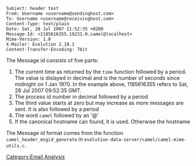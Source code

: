     Subject: header test
    From: Username <username@sendinghost.com>
    To: Username <username@receivinghost.com>
    Content-Type: text/plain
    Date: Sat, 28 Jul 2007 11:52:35 +0200
    Message-Id: <1185616355.19231.0.camel@localhost>
    Mime-Version: 1.0
    X-Mailer: Evolution 2.10.1
    Content-Transfer-Encoding: 7bit

The Message id consists of five parts:

1.  The current time as returned by the `time` function followed by a
    period. The value is dislayed in decimal and is the number of
    seconds since midnight on 1 Jan 1970. In the example above,
    1185616355 refers to Sat, 28 Jul 2007 09:52:35 GMT.
2.  The process id number in decimal followed by a period
3.  The third value starts at zero but may increase as more messages are
    sent. It is also followed by a period
4.  The word `camel` followed by an '@'
5.  If the canonical hostname can found, it is used. Otherwise the
    hostname

The Message id format comes from the function
`camel_header_msgid_generate` in
`evolution-data-server/camel/camel-mime-utils.c`.

[Category:Email Analysis](Category:Email_Analysis "wikilink")